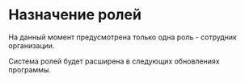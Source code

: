 # Назначение ролей

На данный момент предусмотрена только одна роль - сотрудник организации.

Система ролей будет расширена в следующих обновлениях программы.
